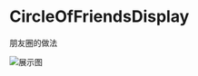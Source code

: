 # CircleOfFriendsDisplay
朋友圈的做法

![展示图](https://github.com/liyuunxiangGit/CircleOfFriendsDisplay/blob/master/111.gif)
